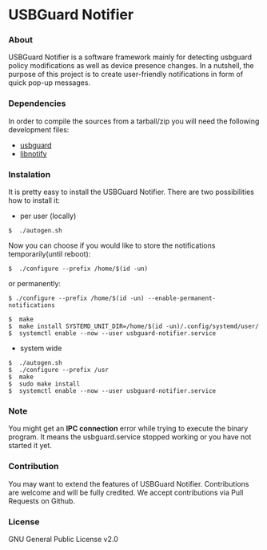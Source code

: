 # USBGuard Notifier

### About

USBGuard Notifier is a software framework mainly for detecting usbguard policy modifications as well as device presence changes. In a nutshell, the purpose of this project is to create user-friendly notifications in form of quick pop-up messages.

### Dependencies
In order to compile the sources from a tarball/zip you will need the following development files:
* [usbguard](https://github.com/USBGuard/usbguard/)
* [libnotify](https://github.com/GNOME/libnotify)


### Instalation

It is pretty easy to install the USBGuard Notifier. There are two possibilities how to install it:
* per user (locally)
```
$  ./autogen.sh
```
Now you can choose if you would like to store the notifications temporarily(until reboot):
```
$  ./configure --prefix /home/$(id -un)
```
or permanently:
```
$ ./configure --prefix /home/$(id -un) --enable-permanent-notifications
```

```
$  make
$  make install SYSTEMD_UNIT_DIR=/home/$(id -un)/.config/systemd/user/
$  systemctl enable --now --user usbguard-notifier.service
```
* system wide
```
$  ./autogen.sh
$  ./configure --prefix /usr
$  make
$  sudo make install
$  systemctl enable --now --user usbguard-notifier.service
```

### Note

You might get an **IPC connection** error while trying to execute the binary program. It means the usbguard.service stopped working or you have not started it yet.


### Contribution

You may want to extend the features of USBGuard Notifier. Contributions are welcome and will be fully credited. We accept contributions via Pull Requests on Github.

### License

GNU General Public License v2.0
